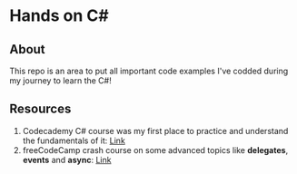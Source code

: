 # Hands on C#

## About 

This repo is an area to put all important code examples I've codded during my journey to learn the C#!


## Resources

1. Codecademy C# course was my first place to practice and understand the fundamentals of it: [Link](https://www.codecademy.com/learn/learn-c-sharp)
2. freeCodeCamp crash course on some advanced topics like **delegates**, **events** and **async**: [Link](https://youtu.be/YT8s-90oDC0?si=OLRld0pxqwOOrj8N)